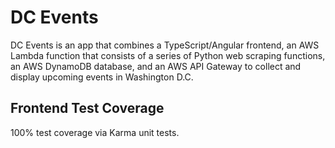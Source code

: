 # DC Events

DC Events is an app that combines a TypeScript/Angular frontend, an AWS Lambda function that consists of a series of Python web scraping functions, an AWS DynamoDB database, and an AWS API Gateway to collect and display upcoming events in Washington D.C.

## Frontend Test Coverage

100% test coverage via Karma unit tests.
